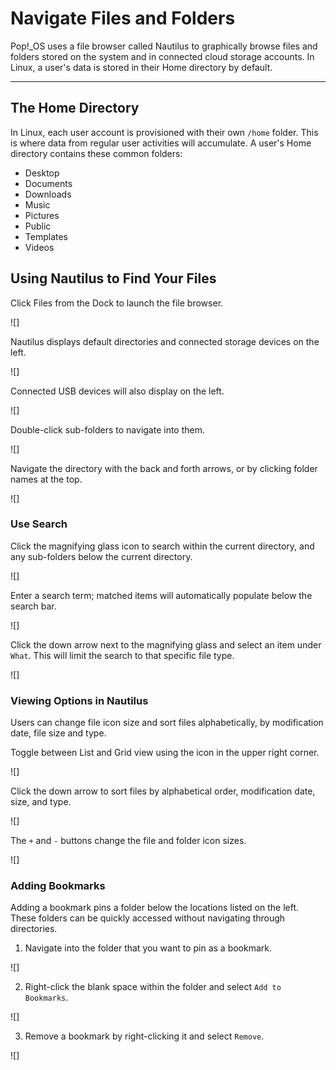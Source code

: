 <!--Sources:
Sunrise Master Training guide (Google Doc)
-->

# Navigate Files and Folders

Pop!\_OS uses a file browser called Nautilus to graphically browse files and folders stored on the system and in connected cloud storage accounts. In Linux, a user's data is stored in their Home directory by default.

---

## The Home Directory

In Linux, each user account is provisioned with their own `/home` folder. This is where data from regular user activities will accumulate. A user's Home directory contains these common folders:

- Desktop
- Documents
- Downloads
- Music
- Pictures
- Public
- Templates
- Videos

## Using Nautilus to Find Your Files

Click Files from the Dock to launch the file browser.

![]

Nautilus displays default directories and connected storage devices on the left.

![]

Connected USB devices will also display on the left.

![]

Double-click sub-folders to navigate into them.

![]

Navigate the directory with the back and forth arrows, or by clicking folder names at the top.

![]

### Use Search

Click the magnifying glass icon to search within the current directory, and any sub-folders below the current directory.

![]

Enter a search term; matched items will automatically populate below the search bar.

![]

Click the down arrow next to the magnifying glass and select an item under `What`. This will limit the search to that specific file type.

![]

### Viewing Options in Nautilus

Users can change file icon size and sort files alphabetically, by modification date, file size and type.

Toggle between List and Grid view using the icon in the upper right corner.

![]

Click the down arrow to sort files by alphabetical order, modification date, size, and type.

![]

The `+` and `-` buttons change the file and folder icon sizes.

![]

### Adding Bookmarks

Adding a bookmark pins a folder below the locations listed on the left. These folders can be quickly accessed without navigating through directories.

1. Navigate into the folder that you want to pin as a bookmark.

![]

2. Right-click the blank space within the folder and select `Add to Bookmarks`.

![]

3. Remove a bookmark by right-clicking it and select `Remove`.

![]